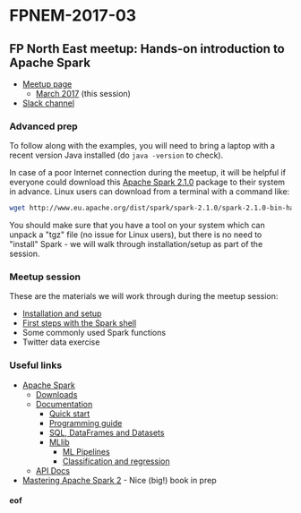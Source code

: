 # FPNEM-2017-03

## FP North East meetup: Hands-on introduction to Apache Spark

* [Meetup page](https://www.meetup.com/FP-North-East/)
  * [March 2017](https://www.meetup.com/FP-North-East/events/237884620/) (this session)
* [Slack channel](https://fp-north-east.slack.com/)

### Advanced prep

To follow along with the examples, you will need to bring a laptop with a recent version Java installed (do `java -version` to check).

In case of a poor Internet connection during the meetup, it will be helpful if everyone could download this [Apache Spark 2.1.0](http://www.eu.apache.org/dist/spark/spark-2.1.0/spark-2.1.0-bin-hadoop2.7.tgz) package to their system in advance. Linux users can download from a terminal with a command like:
```bash
wget http://www.eu.apache.org/dist/spark/spark-2.1.0/spark-2.1.0-bin-hadoop2.7.tgz
```
You should make sure that you have a tool on your system which can unpack a "tgz" file (no issue for Linux users), but there is no need to "install" Spark - we will walk through installation/setup as part of the session.

### Meetup session

These are the materials we will work through during the meetup session:

* [Installation and setup](Setup.md)
* [First steps with the Spark shell](Counting.md)
* Some commonly used Spark functions
* Twitter data exercise

### Useful links

* [Apache Spark](http://spark.apache.org/)
  * [Downloads](http://spark.apache.org/downloads.html)
  * [Documentation](http://spark.apache.org/docs/latest/)
    * [Quick start](http://spark.apache.org/docs/latest/quick-start.html)
    * [Programming guide](http://spark.apache.org/docs/latest/programming-guide.html)
    * [SQL, DataFrames and Datasets](http://spark.apache.org/docs/latest/sql-programming-guide.html)
    * [MLlib](http://spark.apache.org/docs/latest/ml-guide.html)
      * [ML Pipelines](http://spark.apache.org/docs/latest/ml-pipeline.html)
      * [Classification and regression](http://spark.apache.org/docs/latest/ml-classification-regression.html)
  * [API Docs](http://spark.apache.org/docs/latest/api/scala/)
* [Mastering Apache Spark 2](https://www.gitbook.com/book/jaceklaskowski/mastering-apache-spark/details) - Nice (big!) book in prep


#### eof


